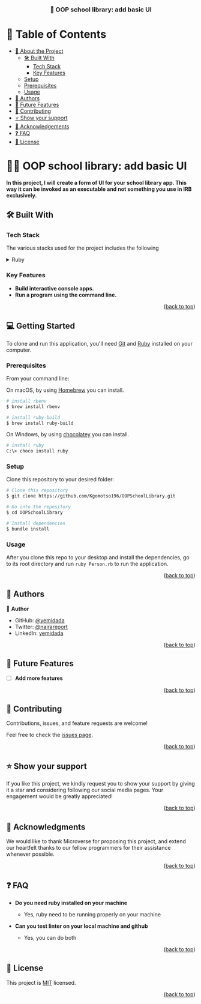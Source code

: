 <a name="readme-top"></a>


<div align="center">
  <h3><b>📖 OOP school library: add basic UI</b></h3>

</div>


# 📗 Table of Contents

- [📖 About the Project](#about-project)
  - [🛠 Built With](#built-with)
    - [Tech Stack](#tech-stack)
    - [Key Features](#key-features)
  - [Setup](#setup)
  - [Prerequisites](#prerequisites)
  - [Usage](#usage)
- [👥 Authors](#authors)
- [🔭 Future Features](#future-features)
- [🤝 Contributing](#contributing)
- [⭐️ Show your support](#support)
- [🙏 Acknowledgements](#acknowledgements)
- [❓ FAQ](#faq)
- [📝 License](#license)


# 📖📖 OOP school library: add basic UI <a name="about-project"></a>

**In this project, I will create a form of UI for your school library app. This way it can be invoked as an executable and not something you use in IRB exclusively.**



## 🛠 Built With <a name="built-with"></a>

### Tech Stack <a name="tech-stack"></a>

The various stacks used for the project includes the following
<details>
  <summary>Ruby</summary>
</details>



### Key Features <a name="key-features"></a>

- **Build interactive console apps.**
- **Run a program using the command line.**


<p align="right">(<a href="#readme-top">back to top</a>)</p>

## 💻 Getting Started <a name="getting-started"></a>

To clone and run this application, you'll need [Git](https://git-scm.com) and [Ruby](https://rubyinstaller.org/downloads/) installed on your computer.

### Prerequisites
From your command line:

On macOS, by using [Homebrew](https://brew.sh/) you can install.

```bash
# install rbenv
$ brew install rbenv
```

```bash
# install ruby-build
$ brew install ruby-build
```

On Windows, by using [chocolatey](https://chocolatey.org) you can install.

```bash
# install ruby
C:\> choco install ruby
```


### Setup

Clone this repository to your desired folder:

```bash
# Clone this repository
$ git clone https://github.com/Kgomotso196/OOPSchoolLibrary.git

# Go into the repository
$ cd OOPSchoolLibrary

# Install dependencies
$ bundle install

```

### Usage

After you clone this repo to your desktop and install the dependencies, go to its root directory and run `ruby Person.rb` to run the application.



<p align="right">(<a href="#readme-top">back to top</a>)</p>


## 👥 Authors <a name="authors"></a>


👤 **Author**

- GitHub: [@yemidada](https://github.com/yemidada)
- Twitter: [@nairareport](https://twitter.com/nairareport)
- LinkedIn: [yemidada](https://linkedin.com/in/yemidada)


<p align="right">(<a href="#readme-top">back to top</a>)</p>


## 🔭 Future Features <a name="future-features"></a>

- [ ] **Add more features**

<p align="right">(<a href="#readme-top">back to top</a>)</p>


## 🤝 Contributing <a name="contributing"></a>

Contributions, issues, and feature requests are welcome!

Feel free to check the [issues page](https://github.com/yemidada/OOPSchoolLibrary/issues).

<p align="right">(<a href="#readme-top">back to top</a>)</p>


## ⭐️ Show your support <a name="support"></a>

If you like this project, we kindly request you to show your support by giving it a star and considering following our social media pages. Your engagement would be greatly appreciated!

<p align="right">(<a href="#readme-top">back to top</a>)</p>


## 🙏 Acknowledgments <a name="acknowledgements"></a>

We would like to thank Microverse for proposing this project, and extend our heartfelt thanks to our fellow programmers for their assistance whenever possible.


<p align="right">(<a href="#readme-top">back to top</a>)</p>


## ❓ FAQ <a name="faq"></a>


- **Do you need ruby installed on your machine**

  - Yes, ruby need to be running properly on your machine

- **Can you test linter on your local machine and github**

  - Yes, you can do both

<p align="right">(<a href="#readme-top">back to top</a>)</p>


## 📝 License <a name="license"></a>

 This project is [MIT](./MIT.md) licensed. 


<p align="right">(<a href="#readme-top">back to top</a>)</p>
